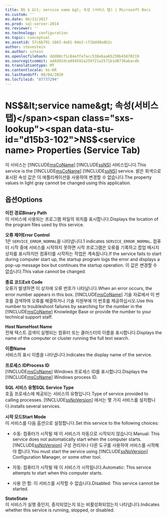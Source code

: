 ```yaml
---
title: NS $ &lt; service name &gt; 속성 (서비스 탭) | Microsoft Docs
ms.custom: ''
ms.date: 06/13/2017
ms.prod: sql-server-2014
ms.reviewer: ''
ms.technology: configuration
ms.topic: conceptual
ms.assetid: 57c6b791-1663-4a01-9de2-cf1bdd8adb2c
author: stevestein
ms.author: sstein
ms.openlocfilehash: ddd80cf1c84e3fe7acc538e6aa65230b45870219
ms.sourcegitcommit: ad4d92dce894592a259721a1571b1d8736abacdb
ms.translationtype: MT
ms.contentlocale: ko-KR
ms.lasthandoff: 08/04/2020
ms.locfileid: "87737294"
---
```

# <a name="nsltservice-namegt-properties-service-tab"></a><span data-ttu-id="d15b3-102">NS$&lt;service name&gt; 속성(서비스 탭)</span><span class="sxs-lookup"><span data-stu-id="d15b3-102">NS$&lt;service name&gt; Properties (Service Tab)</span></span>
  <span data-ttu-id="d15b3-103">이 서비스는 [!INCLUDE[msCoName](../../includes/msconame-md.md)] [!INCLUDE[ssNS](../../includes/ssns-md.md)] 서비스입니다.</span><span class="sxs-lookup"><span data-stu-id="d15b3-103">This service is the [!INCLUDE[msCoName](../../includes/msconame-md.md)] [!INCLUDE[ssNS](../../includes/ssns-md.md)] service.</span></span> <span data-ttu-id="d15b3-104">밝은 회색으로 표시된 속성 값은 이 애플리케이션을 사용하여 변경할 수 없습니다.</span><span class="sxs-lookup"><span data-stu-id="d15b3-104">The property values in light gray cannot be changed using this application.</span></span>  
  
## <a name="options"></a><span data-ttu-id="d15b3-105">옵션</span><span class="sxs-lookup"><span data-stu-id="d15b3-105">Options</span></span>  
 <span data-ttu-id="d15b3-106">**이진 경로**</span><span class="sxs-lookup"><span data-stu-id="d15b3-106">**Binary Path**</span></span>  
 <span data-ttu-id="d15b3-107">이 서비스에 사용되는 프로그램 파일의 위치를 표시합니다.</span><span class="sxs-lookup"><span data-stu-id="d15b3-107">Displays the location of the program files used by this service.</span></span>  
  
 <span data-ttu-id="d15b3-108">**오류 제어**</span><span class="sxs-lookup"><span data-stu-id="d15b3-108">**Error Control**</span></span>  
 <span data-ttu-id="d15b3-109">1은 `SERVICE_ERROR_NORMAL`을 나타냅니다.</span><span class="sxs-lookup"><span data-stu-id="d15b3-109">1 indicates `SERVICE_ERROR_NORMAL`.</span></span> <span data-ttu-id="d15b3-110">컴퓨터 시작 중에 서비스를 시작하지 못하면 시작 프로그램은 오류를 기록하고 팝업 메시지 상자를 표시하지만 컴퓨터를 시작하는 작업은 계속됩니다.</span><span class="sxs-lookup"><span data-stu-id="d15b3-110">If the service fails to start during computer start up, the startup program logs the error and displays a pop-up message box but continues the startup operation.</span></span> <span data-ttu-id="d15b3-111">이 값은 변경할 수 없습니다.</span><span class="sxs-lookup"><span data-stu-id="d15b3-111">This value cannot be changed.</span></span>  
  
 <span data-ttu-id="d15b3-112">**종료 코드**</span><span class="sxs-lookup"><span data-stu-id="d15b3-112">**Exit Code**</span></span>  
 <span data-ttu-id="d15b3-113">오류가 발생하면 이 상자에 오류 번호가 나타납니다.</span><span class="sxs-lookup"><span data-stu-id="d15b3-113">When an error occurs, the error number appears in this box.</span></span> <span data-ttu-id="d15b3-114">[!INCLUDE[msCoName](../../includes/msconame-md.md)] 기술 자료에서 이 번호를 검색하여 오류를 해결하거나 기술 지원부에 이 번호를 제공하십시오.</span><span class="sxs-lookup"><span data-stu-id="d15b3-114">Use this number to troubleshoot failures by searching for the number in the [!INCLUDE[msCoName](../../includes/msconame-md.md)] Knowledge Base or provide the number to your technical support staff.</span></span>  
  
 <span data-ttu-id="d15b3-115">**Host Name**</span><span class="sxs-lookup"><span data-stu-id="d15b3-115">**Host Name**</span></span>  
 <span data-ttu-id="d15b3-116">전체 텍스트 검색이 실행되는 컴퓨터 또는 클러스터의 이름을 표시합니다.</span><span class="sxs-lookup"><span data-stu-id="d15b3-116">Displays the name of the computer or cluster running the full text search.</span></span>  
  
 <span data-ttu-id="d15b3-117">**이름**</span><span class="sxs-lookup"><span data-stu-id="d15b3-117">**Name**</span></span>  
 <span data-ttu-id="d15b3-118">서비스의 표시 이름을 나타냅니다.</span><span class="sxs-lookup"><span data-stu-id="d15b3-118">Indicates the display name of the service.</span></span>  
  
 <span data-ttu-id="d15b3-119">**프로세스 ID**</span><span class="sxs-lookup"><span data-stu-id="d15b3-119">**Process ID**</span></span>  
 <span data-ttu-id="d15b3-120">[!INCLUDE[msCoName](../../includes/msconame-md.md)] Windows 프로세스 ID를 표시합니다.</span><span class="sxs-lookup"><span data-stu-id="d15b3-120">Displays the [!INCLUDE[msCoName](../../includes/msconame-md.md)] Windows process ID.</span></span>  
  
 <span data-ttu-id="d15b3-121">**SQL 서비스 유형**</span><span class="sxs-lookup"><span data-stu-id="d15b3-121">**SQL Service Type**</span></span>  
 <span data-ttu-id="d15b3-122">호출 프로세스에 제공되는 서비스의 유형입니다.</span><span class="sxs-lookup"><span data-stu-id="d15b3-122">Type of service provided to calling processes.</span></span> [!INCLUDE[ssNoVersion](../../includes/ssnoversion-md.md)] <span data-ttu-id="d15b3-123">에서는 몇 가지 서비스를 설치합니다.</span><span class="sxs-lookup"><span data-stu-id="d15b3-123">installs several services.</span></span>  
  
 <span data-ttu-id="d15b3-124">**시작 모드**</span><span class="sxs-lookup"><span data-stu-id="d15b3-124">**Start Mode**</span></span>  
 <span data-ttu-id="d15b3-125">이 서비스를 다음 옵션으로 설정합니다.</span><span class="sxs-lookup"><span data-stu-id="d15b3-125">Set this service to the following choices:</span></span>  
  
-   <span data-ttu-id="d15b3-126">수동: 컴퓨터가 시작될 때 이 서비스가 자동으로 시작되지 않습니다.</span><span class="sxs-lookup"><span data-stu-id="d15b3-126">Manual: This service does not automatically start when the computer starts.</span></span> <span data-ttu-id="d15b3-127">[!INCLUDE[ssNoVersion](../../includes/ssnoversion-md.md)] 구성 관리자나 다른 도구를 사용하여 서비스를 시작해야 합니다.</span><span class="sxs-lookup"><span data-stu-id="d15b3-127">You must start the service using [!INCLUDE[ssNoVersion](../../includes/ssnoversion-md.md)] Configuration Manager, or some other tool.</span></span>  
  
-   <span data-ttu-id="d15b3-128">자동: 컴퓨터가 시작될 때 이 서비스가 시작됩니다.</span><span class="sxs-lookup"><span data-stu-id="d15b3-128">Automatic: This service attempts to start when this computer starts.</span></span>  
  
-   <span data-ttu-id="d15b3-129">사용 안 함: 이 서비스를 시작할 수 없습니다.</span><span class="sxs-lookup"><span data-stu-id="d15b3-129">Disabled: This service cannot be started.</span></span>  
  
 <span data-ttu-id="d15b3-130">**State**</span><span class="sxs-lookup"><span data-stu-id="d15b3-130">**State**</span></span>  
 <span data-ttu-id="d15b3-131">이 서비스가 실행 중인지, 중지되었는지 또는 비활성화되었는지 나타냅니다.</span><span class="sxs-lookup"><span data-stu-id="d15b3-131">Indicates whether this service is running, stopped, or disabled.</span></span>  
  
  
